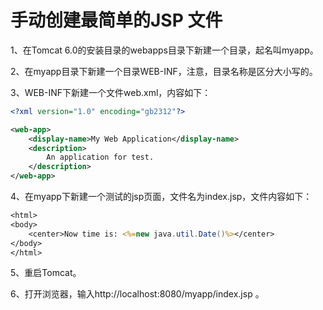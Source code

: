 # 手动创建最简单的JSP 文件 		



1、在Tomcat 6.0的安装目录的webapps目录下新建一个目录，起名叫myapp。

2、在myapp目录下新建一个目录WEB-INF，注意，目录名称是区分大小写的。

3、WEB-INF下新建一个文件web.xml，内容如下：

```xml
<?xml version="1.0" encoding="gb2312"?>

<web-app>
    <display-name>My Web Application</display-name>
    <description>
        An application for test.
    </description>
</web-app>
```

4、在myapp下新建一个测试的jsp页面，文件名为index.jsp，文件内容如下：

```jsp
<html>
<body>
    <center>Now time is: <%=new java.util.Date()%></center>
</body>
</html>
```

5、重启Tomcat。

6、打开浏览器，输入http://localhost:8080/myapp/index.jsp 。